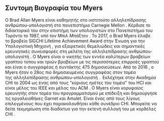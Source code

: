 ## Συντομη Βιογραφία του Myers

Ο Brad Allan Myers είναι καθηγητής στο ινστιτούτο αλληλεπίδρασης ανθρώπου-υπολογιστή στο πανεπιστήμιο Carnegie Mellon . Κέρδισε το διδακτορικό του στην επιστήμη των υπολογιστών στο Πανεπιστήμιο του Τορόντο το 1987, υπό τον Μπιλ Μπάξτον .
Το 2017, ο Brad Myers έλαβε το βραβείο SIGCHI Lifetime Achievement Award στην Ένωση για την Υπολογιστική Μηχανή , για εξαιρετικές θεμελιώδεις και σημαντικές ερευνητικές συνεισφορές στη μελέτη της αλληλεπίδρασης ανθρώπου-υπολογιστή . Ο Myers είναι ο νικητής των εννέα καλύτερων βραβείων γραπτού τύπου και τριών βραβείων με τις περισσότερες επιρροές γραπτού και είναι ο συγγραφέας ή συντάκτης 475 δημοσιεύσεων. Από το 2016 , ο Myers ήταν ο 28ος πιο δημοσιευμένος συγγραφέας στον τομέα της αλληλεπίδρασης ανθρώπου-υπολογιστή .  Εκλέχτηκε στην Ακαδημία CHI το 2004 ως ένας από τους "κύριους ηγέτες του τομέα" του HCI και είναι μέλος του IEEE και μέλος του ACM . Ο Myers είναι κορυφαίος ερευνητής στον τομέα του προγραμματισμού με επίδειξη και δημιούργησε τις εργαλειοθήκες Garnet και Amulet. Είναι ένας από τους λίγους επιλεγμένους που έχει παρακολουθήσει κάθε συνέδριο CHI. Μπορείτε να δείτε τεκμηρίωση στο διαδίκτυο για την εκτενή συλλογή του με κορδέλες CHI .

